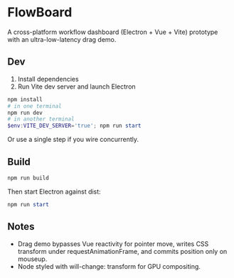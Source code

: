 # FlowBoard

A cross-platform workflow dashboard (Electron + Vue + Vite) prototype with an ultra-low-latency drag demo.

## Dev

1. Install dependencies
2. Run Vite dev server and launch Electron

```powershell
npm install
# in one terminal
npm run dev
# in another terminal
$env:VITE_DEV_SERVER='true'; npm run start
```

Or use a single step if you wire concurrently.

## Build

```powershell
npm run build
```

Then start Electron against dist:

```powershell
npm run start
```

## Notes
- Drag demo bypasses Vue reactivity for pointer move, writes CSS transform under requestAnimationFrame, and commits position only on mouseup.
- Node styled with will-change: transform for GPU compositing.
